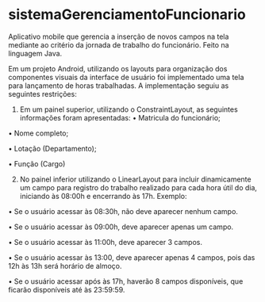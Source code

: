 # sistemaGerenciamentoFuncionario
Aplicativo mobile que gerencia a inserção de novos campos na tela mediante ao critério da jornada de trabalho do funcionário. Feito na linguagem Java.


Em um projeto Android, utilizando os layouts para organização dos componentes visuais da
interface de usuário foi implementado uma tela para lançamento de horas trabalhadas. A implementação
 seguiu as seguintes restrições:
 
1. Em um painel superior, utilizando o ConstraintLayout, as seguintes informações foram apresentadas:
• Matricula do funcionário;

• Nome completo;

• Lotação (Departamento);

• Função (Cargo)


2. No painel inferior utilizando o LinearLayout para incluir dinamicamente um campo para
registro do trabalho realizado para cada hora útil do dia, iniciando às 08:00h e encerrando
às 17h. Exemplo:

• Se o usuário acessar às 08:30h, não deve aparecer nenhum campo.

• Se o usuário acessar às 09:00h, deve aparecer apenas um campo.

• Se o usuário acessar às 11:00h, deve aparecer 3 campos.

• Se o usuário acessar às 13:00, deve aparecer apenas 4 campos, pois das 12h às 13h
será horário de almoço.

• Se o usuário acessar após às 17h, haverão 8 campos disponíveis, que ficarão
disponíveis até às 23:59:59.
